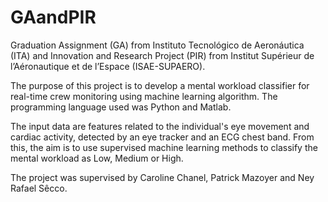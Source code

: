 # GAandPIR
Graduation Assignment (GA) from Instituto Tecnológico de Aeronáutica (ITA) and Innovation and Research Project (PIR) from Institut Supérieur de l’Aéronautique et de l’Espace (ISAE-SUPAERO).

The purpose of this project is to develop a mental workload classifier for real-time crew monitoring using machine learning algorithm. The programming language used was Python and Matlab.

The input data are features related to the individual's eye movement and cardiac activity, detected by an eye tracker and an ECG chest band. From this, the aim is to use supervised machine learning methods to classify the mental workload as Low, Medium or High.

The project was supervised by Caroline Chanel, Patrick Mazoyer and Ney Rafael Sêcco.
